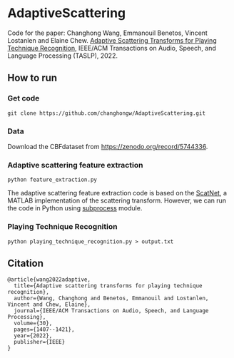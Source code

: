 # AdaptiveScattering
Code for the paper: Changhong Wang, Emmanouil Benetos, Vincent Lostanlen and Elaine Chew. [Adaptive Scattering Transforms for Playing Technique Recognition](https://ieeexplore.ieee.org/document/9729446), IEEE/ACM Transactions on Audio, Speech, and Language Processing (TASLP), 2022.

## How to run
### Get code
`git clone https://github.com/changhongw/AdaptiveScattering.git`

### Data
Download the CBFdataset from https://zenodo.org/record/5744336.

### Adaptive scattering feature extraction
`python feature_extraction.py`

The adaptive scattering feature extraction code is based on the [ScatNet](https://www.di.ens.fr/data/software/scatnet/), a MATLAB implementation of the scattering transform. However, we can run the code in Python using [subprocess](https://docs.python.org/3/library/subprocess.html) module. 

### Playing Technique Recognition
`python playing_technique_recognition.py > output.txt`

## Citation
```
@article{wang2022adaptive,
  title={Adaptive scattering transforms for playing technique recognition},
  author={Wang, Changhong and Benetos, Emmanouil and Lostanlen, Vincent and Chew, Elaine},
  journal={IEEE/ACM Transactions on Audio, Speech, and Language Processing},
  volume={30},
  pages={1407--1421},
  year={2022},
  publisher={IEEE}
}
```
